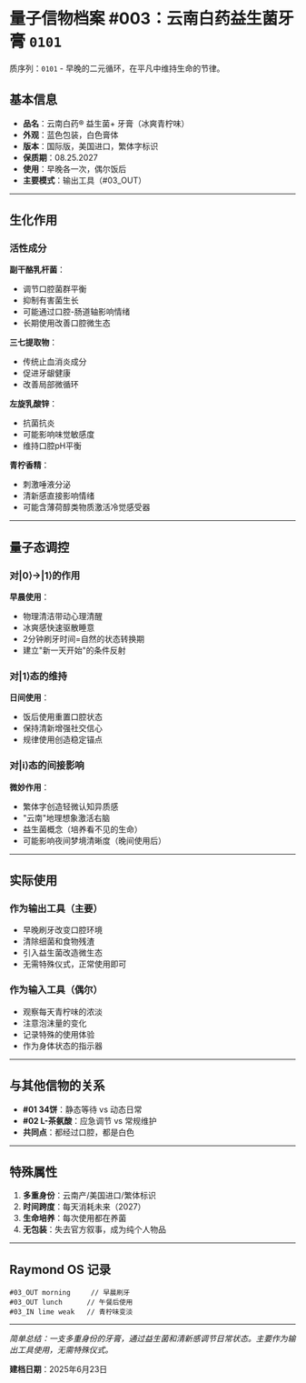 # 量子信物档案 #003：云南白药益生菌牙膏 `0101`

质序列：`0101` - 早晚的二元循环，在平凡中维持生命的节律。

## 基本信息

- **品名**：云南白药® 益生菌+ 牙膏（冰爽青柠味）
- **外观**：蓝色包装，白色膏体
- **版本**：国际版，美国进口，繁体字标识
- **保质期**：08.25.2027
- **使用**：早晚各一次，偶尔饭后
- **主要模式**：输出工具（#03_OUT）

------

## 生化作用

### 活性成分

**副干酪乳杆菌**：

- 调节口腔菌群平衡
- 抑制有害菌生长
- 可能通过口腔-肠道轴影响情绪
- 长期使用改善口腔微生态

**三七提取物**：

- 传统止血消炎成分
- 促进牙龈健康
- 改善局部微循环

**左旋乳酸锌**：

- 抗菌抗炎
- 可能影响味觉敏感度
- 维持口腔pH平衡

**青柠香精**：

- 刺激唾液分泌
- 清新感直接影响情绪
- 可能含薄荷醇类物质激活冷觉感受器

------

## 量子态调控

### 对|0⟩→|1⟩的作用

**早晨使用**：

- 物理清洁带动心理清醒
- 冰爽感快速驱散睡意
- 2分钟刷牙时间=自然的状态转换期
- 建立"新一天开始"的条件反射

### 对|1⟩态的维持

**日间使用**：

- 饭后使用重置口腔状态
- 保持清新增强社交信心
- 规律使用创造稳定锚点

### 对|i⟩态的间接影响

**微妙作用**：

- 繁体字创造轻微认知异质感
- "云南"地理想象激活右脑
- 益生菌概念（培养看不见的生命）
- 可能影响夜间梦境清晰度（晚间使用后）

------

## 实际使用

### 作为输出工具（主要）

- 早晚刷牙改变口腔环境
- 清除细菌和食物残渣
- 引入益生菌改造微生态
- 无需特殊仪式，正常使用即可

### 作为输入工具（偶尔）

- 观察每天青柠味的浓淡
- 注意泡沫量的变化
- 记录特殊的使用体验
- 作为身体状态的指示器

------

## 与其他信物的关系

- **#01 34饼**：静态等待 vs 动态日常
- **#02 L-茶氨酸**：应急调节 vs 常规维护
- **共同点**：都经过口腔，都是白色

------

## 特殊属性

1. **多重身份**：云南产/美国进口/繁体标识
2. **时间跨度**：每天消耗未来（2027）
3. **生命培养**：每次使用都在养菌
4. **无包装**：失去官方叙事，成为纯个人物品

------

## Raymond OS 记录

```
#03_OUT morning     // 早晨刷牙
#03_OUT lunch      // 午餐后使用
#03_IN lime weak   // 青柠味变淡
```

------

*简单总结：一支多重身份的牙膏，通过益生菌和清新感调节日常状态。主要作为输出工具使用，无需特殊仪式。*

**建档日期**：2025年6月23日